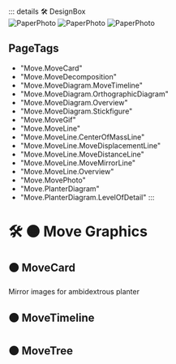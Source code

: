 ::: details 🛠 <dev>DesignBox</dev>  
![PaperPhoto](/PaperPhoto/0031.jpg)
![PaperPhoto](/PaperPhoto/0032.jpg)
![PaperPhoto](/PaperPhoto/0035.jpg)

<h2>PageTags</h2>

- "Move.MoveCard"
- "Move.MoveDecomposition"
- "Move.MoveDiagram.MoveTimeline"
- "Move.MoveDiagram.OrthographicDiagram"
- "Move.MoveDiagram.Overview"
- "Move.MoveDiagram.Stickfigure"
- "Move.MoveGif"
- "Move.MoveLine"
- "Move.MoveLine.CenterOfMassLine"
- "Move.MoveLine.MoveDisplacementLine"
- "Move.MoveLine.MoveDistanceLine"
- "Move.MoveLine.MoveMirrorLine"
- "Move.MoveLine.Overview"
- "Move.MovePhoto"
- "Move.PlanterDiagram"
- "Move.PlanterDiagram.LevelOfDetail"
:::

# 🛠 🟠 <move>Move Graphics</move>

## 🟠 <move>MoveCard</move>
Mirror images for ambidextrous planter

## 🟠 <move>MoveTimeline</move>

## 🟠 <move>MoveTree</move>